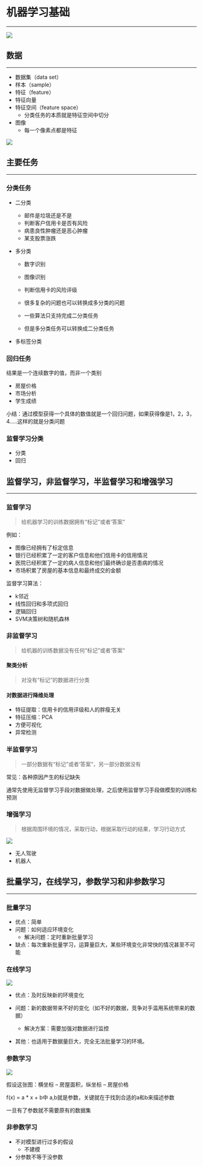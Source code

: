 # 机器学习基础

---

![](.\img\2-2.png)

## 数据

---

* 数据集（data set）
* 样本（sample）
* 特征（feature）
* 特征向量
* 特征空间（feature space）
  * 分类任务的本质就是特征空间中切分
* 图像
  * 每一个像素点都是特征

![](.\img\2-1.png)

## 主要任务

---

### 分类任务

* 二分类

  * 邮件是垃圾还是不是
  * 判断客户信用卡是否有风险
  * 病患良性肿瘤还是恶心肿瘤
  * 某支股票涨跌

* 多分类

  * 数字识别
  * 图像识别
  * 判断信用卡的风险评级

  * 很多复杂的问题也可以转换成多分类的问题
  * 一些算法只支持完成二分类任务
  * 但是多分类任务可以转换成二分类任务

* 多标签分类

### 回归任务

结果是一个连续数字的值，而非一个类别

* 房屋价格
* 市场分析
* 学生成绩

小结：通过模型获得一个具体的数值就是一个回归问题，如果获得像是1，2，3，4…..这样的就是分类问题

### 监督学习分类

* 分类
* 回归



## 监督学习，非监督学习，半监督学习和增强学习

---

### 监督学习

> 给机器学习的训练数据拥有“标记”或者‘答案“

例如：

* 图像已经拥有了标定信息
* 银行已经积累了一定的客户信息和他们信用卡的信用情况
* 医院已经积累了一定的病人信息和他们最终确诊是否患病的情况
* 市场积累了房屋的基本信息和最终成交的金额

监督学习算法：

* k邻近
* 线性回归和多项式回归
* 逻辑回归
* SVM决策树和随机森林

### 非监督学习

> 给机器的训练数据没有任何“标记”或者‘答案“

#### 聚类分析

> 对没有“标记”的数据进行分类

#### 对数据进行降维处理

* 特征提取：信用卡的信用评级和人的胖瘦无关
* 特征压缩：PCA
* 方便可视化
* 异常检测

### 半监督学习

> 一部分数据有“标记”或者‘答案“，另一部分数据没有

常见：各种原因产生的标记缺失

通常先使用无监督学习手段对数据做处理，之后使用监督学习手段做模型的训练和预测

### 增强学习

> 根据周围环境的情况，采取行动，根据采取行动的结果，学习行动方式

![](.\img\2-3.png)

* 无人驾驶
* 机器人

## 批量学习，在线学习，参数学习和非参数学习

---

### 批量学习

* 优点：简单
* 问题：如何适应环境变化
  * 解决问题：定时重新批量学习
* 缺点：每次重新批量学习，运算量巨大，某些环境变化非常快的情况甚至不可能

### 在线学习

![](.\img\2-4.png)

* 优点：及时反映新的环境变化

* 问题：新的数据带来不好的变化（如不好的数据，竞争对手滥用系统带来的数据）
  * 解决方案：需要加强对数据进行监控
* 其他：也适用于数据量巨大，完全无法批量学习的环境。

### 参数学习

![](.\img\2-4-2.png)

假设这张图：横坐标 – 房屋面积，纵坐标 – 房屋价格

f(x) = a * x + b中 a,b就是参数，关键就在于找到合适的a和b来描述参数

一旦有了参数就不需要原有的数据集

### 非参数学习

* 不对模型进行过多的假设
  * 不建模
* 分参数不等于没参数